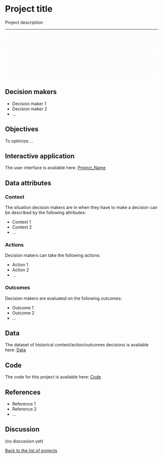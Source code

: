 # Project title

<!-- Describe the project in one sentence, e.g. A project that... -->
Project description

<!-- Note: using reference-style links to let Jekyll's relative links
convert them to .html in GitHub pages -->
[goal_X1_link]: ../goals/goal_X1.md
[goal_X2_link]: ../goals/goal_X2.md

<!-- Insert SDG Icons and links-->
| [![Goal X1](../images/sdgs/empty.png)][goal_X1_link] | [![Goal X2](../images/sdgs/empty.png)][goal_X2_link] | ![](../images/sdgs/empty.png) |
|------------------------------------------------------|------------------------------------------------------|-------------------------------|

## Decision makers

<!-- List decision makers that could use this project-->
- Decision maker 1
- Decision maker 2
- ...

## Objectives

<!-- Describe the objectives of the project in one sentence -->
To optimize ...

## Interactive application

<!-- Provide a link to the interactive application -->
The user interface is available here: [Project_Name](https://example.com/)

## Data attributes

### Context

<!-- Describe the situation decision makers are in when then have to make a decision -->
The situation decision makers are in when they have to make a decision can be described by the following attributes:

- Context 1
- Context 2
- ...

### Actions

<!-- Describe what the decision makers can do achieve their objectives -->
Decision makers can take the following actions:

- Action 1
- Action 2
- ...

### Outcomes

<!-- Describe the metrics decision makers are trying to optimize, on which they are evaluated -->
Decision makers are evaluated on the following outcomes:

- Outcome 1
- Outcome 2
- ...

## Data

<!-- Describe the data that is used to evaluate the decisions -->
The dataset of historical context/action/outcomes decisions is available here: [Data](https://example.com/)

## Code

<!-- Point to the repo that contains the code -->
The code for this project is available here: [Code](https://exmaple.com)

## References

<!-- Provide a list of references or other resources used in the project -->
- Reference 1
- Reference 2
- ...

## Discussion

<!-- Provide a link to a space for discussion or comments -->
(no discussion yet)

[Back to the list of projects](../README.md)